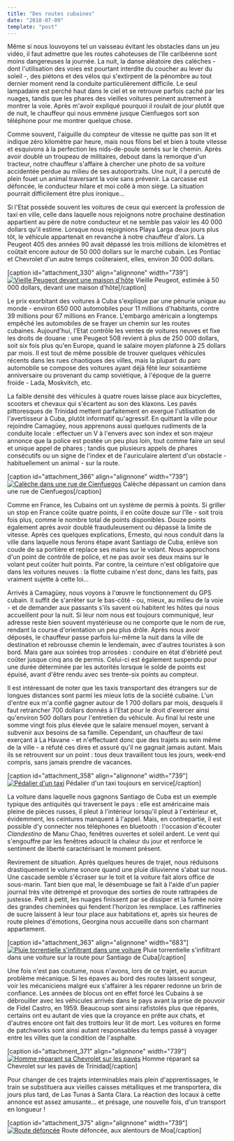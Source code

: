 ```yaml
---
title: "Des routes cubaines"
date: "2018-07-09"
template: "post"
---
```


Même si nous louvoyons tel un vaisseau évitant les obstacles dans un jeu vidéo, il faut admettre que les routes cahoteuses de l'île caribéenne sont moins dangereuses la journée. La nuit, la danse aléatoire des calèches - dont l'utilisation des voies est pourtant interdite du coucher au lever du soleil -, des piétons et des vélos qui s'extirpent de la pénombre au tout dernier moment rend la conduite particulièrement difficile. Le seul lampadaire est perché haut dans le ciel et se retrouve parfois caché par les nuages, tandis que les phares des vieilles voitures peinent autrement à montrer la voie. Après m'avoir expliqué pourquoi il roulait de jour plutôt que de nuit, le chauffeur qui nous emmène jusque Cienfuegos sort son téléphone pour me montrer quelque chose.

Comme souvent, l'aiguille du compteur de vitesse ne quitte pas son lit et indique zéro kilomètre par heure, mais nous filons bel et bien à toute vitesse et esquivons à la perfection les nids-de-poule semés sur le chemin. Après avoir doublé un troupeau de militaires, debout dans la remorque d'un tracteur, notre chauffeur s'affaire à chercher une photo de sa voiture accidentée perdue au milieu de ses autoportraits. Une nuit, il a percuté de plein fouet un animal traversant la voie sans prévenir. La carcasse est défoncée, le conducteur hilare et moi collé à mon siège. La situation pourrait difficilement être plus ironique...

Si l'Etat possède souvent les voitures de ceux qui exercent la profession de taxi en ville, celle dans laquelle nous rejoignons notre prochaine destination appartient au père de notre conducteur et ne semble pas valoir les 40 000 dollars qu'il estime. Lorsque nous rejoignions Playa Larga deux jours plus tôt, le véhicule appartenait en revanche à notre chauffeur d'alors. La Peugeot 405 des années 90 avait dépassé les trois millions de kilomètres et coûtait encore autour de 50 000 dollars sur le marché cubain. Les Pontiac et Chevrolet d'un autre temps coûteraient, elles, environ 30 000 dollars.

\[caption id="attachment\_330" align="alignnone" width="739"\][![Vieille Peugeot devant une maison d'hôte](https://anothervyou.world/wp-content/uploads/2018/07/DSC_7495-1024x683.jpg)](https://anothervyou.world/wp-content/uploads/2018/07/DSC_7495.jpg) Vieille Peugeot, estimée à 50 000 dollars, devant une maison d'hôte\[/caption\]

Le prix exorbitant des voitures à Cuba s'explique par une pénurie unique au monde - environ 650 000 automobiles pour 11 millions d'habitants, contre 39 millions pour 67 millions en France. L'embargo américain a longtemps empêché les automobiles de se frayer un chemin sur les routes cubaines. Aujourd'hui, l'Etat contrôle les ventes de voitures neuves et fixe les droits de douane : une Peugeot 508 revient à plus de 250 000 dollars, soit six fois plus qu'en Europe, quand le salaire moyen plafonne à 25 dollars par mois. Il est tout de même possible de trouver quelques véhicules récents dans les rues chaotiques des villes, mais la plupart du parc automobile se compose des voitures ayant déjà fêté leur soixantième anniversaire ou provenant du camp soviétique, à l'époque de la guerre froide - Lada, Moskvitch, etc.

La faible densité des véhicules à quatre roues laisse place aux bicyclettes, scooters et chevaux qui s'écartent au son des klaxons. Les pavés pittoresques de Trinidad mettent parfaitement en exergue l'utilisation de l'avertisseur à Cuba, plutôt informatif qu'agressif. En quittant la ville pour rejoindre Camagüey, nous apprenons aussi quelques rudiments de la conduite locale : effectuer un V à l'envers avec son index et son majeur annonce que la police est postée un peu plus loin, tout comme faire un seul et unique appel de phares ; tandis que plusieurs appels de phares consécutifs ou un signe de l'index et de l'auriculaire alertent d'un obstacle - habituellement un animal - sur la route.

\[caption id="attachment\_366" align="alignnone" width="739"\][![Calèche dans une rue de Cienfuegos](https://anothervyou.world/wp-content/uploads/2018/07/DSC_7673-1024x683.jpg)](https://anothervyou.world/wp-content/uploads/2018/07/DSC_7673.jpg) Calèche dépassant un camion dans une rue de Cienfuegos\[/caption\]

Comme en France, les Cubains ont un système de permis à points. Si griller un stop en France coûte quatre points, il en coûte douze sur l'île - soit trois fois plus, comme le nombre total de points disponibles. Douze points également après avoir doublé frauduleusement ou dépassé la limite de vitesse. Après ces quelques explications, Ernesto, qui nous conduit dans la ville dans laquelle nous ferons étape avant Santiago de Cuba, enlève son coude de sa portière et replace ses mains sur le volant. Nous approchons d'un point de contrôle de police, et ne pas avoir ses deux mains sur le volant peut coûter huit points. Par contre, la ceinture n'est obligatoire que dans les voitures neuves : la flotte cubaine n'est donc, dans les faits, pas vraiment sujette à cette loi...

Arrivés à Camagüey, nous voyons à l'œuvre le fonctionnement du GPS cubain. Il suffit de s'arrêter sur le bas-côté - ou, mieux, au milieu de la voie - et de demander aux passants s'ils savent où habitent les hôtes qui nous accueillent pour la nuit. Si leur nom nous est toujours communiqué, leur adresse reste bien souvent mystérieuse ou ne comporte que le nom de rue, rendant la course d'orientation un peu plus drôle. Après nous avoir déposés, le chauffeur passe parfois lui-même la nuit dans la ville de destination et rebrousse chemin le lendemain, avec d'autres touristes à son bord. Mais gare aux soirées trop arrosées : conduire en état d'ébriété peut coûter jusque cinq ans de permis. Celui-ci est également suspendu pour une durée déterminée par les autorités lorsque le solde de points est épuisé, avant d'être rendu avec ses trente-six points au compteur.

Il est intéressant de noter que les taxis transportant des étrangers sur de longues distances sont parmi les mieux lotis de la société cubaine. L'un d'entre eux m'a confié gagner autour de 1 700 dollars par mois, desquels il faut retrancher 700 dollars donnés à l'Etat pour le droit d'exercer ainsi qu'environ 500 dollars pour l'entretien du véhicule. Au final lui reste une somme vingt fois plus élevée que le salaire mensuel moyen, servant à subvenir aux besoins de sa famille. Cependant, un chauffeur de taxi exerçant à La Havane - et n'effectuant donc que des trajets au sein même de la ville - a réfuté ces dires et assuré qu'il ne gagnait jamais autant. Mais ils se retrouvent sur un point : tous deux travaillent tous les jours, week-end compris, sans jamais prendre de vacances.

\[caption id="attachment\_358" align="alignnone" width="739"\][![Pédalier d'un taxi](https://anothervyou.world/wp-content/uploads/2018/07/DSC_8044-1024x683.jpg)](https://anothervyou.world/wp-content/uploads/2018/07/DSC_8044.jpg) Pédalier d'un taxi toujours en service\[/caption\]

La voiture dans laquelle nous gagnons Santiago de Cuba est un exemple typique des antiquités qui traversent le pays : elle est américaine mais pleine de pièces russes, il pleut à l'intérieur lorsqu'il pleut à l'extérieur et, évidemment, les ceintures manquent à l'appel. Mais, en contrepartie, il est possible d'y connecter nos téléphones en bluetooth : l'occasion d'écouter _Clandestino_ de Manu Chao, fenêtres ouvertes et soleil ardent. Le vent qui s'engouffre par les fenêtres adoucit la chaleur du jour et renforce le sentiment de liberté caractérisant le moment présent.

Revirement de situation. Après quelques heures de trajet, nous réduisons drastiquement le volume sonore quand une pluie diluvienne s'abat sur nous. Une cascade semble s'écraser sur le toit et la voiture fait alors office de sous-marin. Tant bien que mal, le désembuage se fait à l'aide d'un papier journal très vite détrempé et provoque des sorties de route rattrapées de justesse. Petit à petit, les nuages finissent par se dissiper et la fumée noire des grandes cheminées qui fendent l'horizon les remplace. Les raffineries de sucre laissent à leur tour place aux habitations et, après six heures de route pleines d'émotions, Georgina nous accueille dans son charmant appartement.

\[caption id="attachment\_363" align="alignnone" width="683"\][![Pluie torrentielle s'infiltrant dans une voiture](https://anothervyou.world/wp-content/uploads/2018/07/DSC_8146-683x1024.jpg)](https://anothervyou.world/wp-content/uploads/2018/07/DSC_8146.jpg) Pluie torrentielle s'infiltrant dans une voiture sur la route pour Santiago de Cuba\[/caption\]

Une fois n'est pas coutume, nous n'avons, lors de ce trajet, eu aucun problème mécanique. Si les épaves au bord des routes laissent songeur, voir les mécaniciens malgré eux s'affairer à les réparer redonne un brin de confiance. Les années de blocus ont en effet forcé les Cubains à se débrouiller avec les véhicules arrivés dans le pays avant la prise de pouvoir de Fidel Castro, en 1959. Beaucoup sont ainsi rafistolés plus que réparés, certains ont eu autant de vies que la croyance en prête aux chats, et d'autres encore ont fait des trottoirs leur lit de mort. Les voitures en forme de patchworks sont ainsi autant responsables du temps passé à voyager entre les villes que la condition de l'asphalte.

\[caption id="attachment\_371" align="alignnone" width="739"\][![Homme réparant sa Chevrolet sur les pavés](https://anothervyou.world/wp-content/uploads/2018/07/DSC_7971-1024x683.jpg)](https://anothervyou.world/wp-content/uploads/2018/07/DSC_7971.jpg) Homme réparant sa Chevrolet sur les pavés de Trinidad\[/caption\]

Pour changer de ces trajets interminables mais plein d'apprentissages, le train se substituera aux vieilles caisses métalliques et me transportera, dix jours plus tard, de Las Tunas à Santa Clara. La réaction des locaux à cette annonce est assez amusante... et présage, une nouvelle fois, d'un transport en longueur !

\[caption id="attachment\_375" align="alignnone" width="739"\][![Route défoncée](https://anothervyou.world/wp-content/uploads/2018/07/DSC_8671-1024x683.jpg)](https://anothervyou.world/wp-content/uploads/2018/07/DSC_8671.jpg) Route défoncée, aux alentours de Moa\[/caption\]
